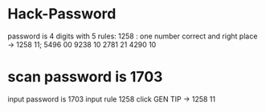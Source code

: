 # Hack-Password
password is 4 digits 
with 5 rules: 
1258 : one number correct and right place -> 1258 11; 
5496 00 
9238 10 
2781 21 
4290 10  

scan password is 1703
============================
input password is 1703
input rule 1258
click GEN TIP -> 1258 11
